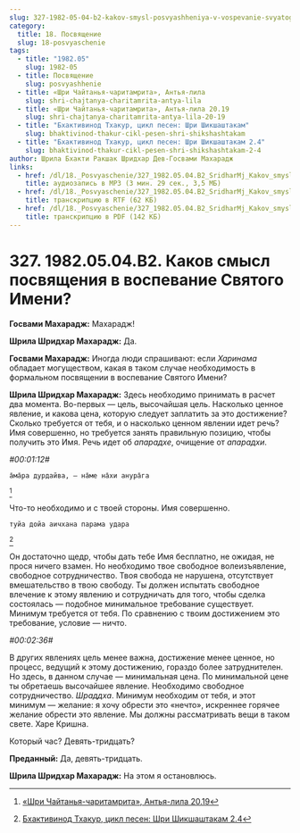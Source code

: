 ```yaml
---
slug: 327-1982-05-04-b2-kakov-smysl-posvyashheniya-v-vospevanie-svyatogo-imeni
category:
  title: 18. Посвящение
  slug: 18-posvyaschenie
tags:
  - title: "1982.05"
    slug: 1982-05
  - title: Посвящение
    slug: posvyashhenie
  - title: «Шри Чайтанья-чаритамрита», Антья-лила
    slug: shri-chajtanya-charitamrita-antya-lila
  - title: «Шри Чайтанья-чаритамрита», Антья-лила 20.19
    slug: shri-chajtanya-charitamrita-antya-lila-20-19
  - title: "Бхактивинод Тхакур, цикл песен: Шри Шикшаштакам"
    slug: bhaktivinod-thakur-cikl-pesen-shri-shikshashtakam
  - title: "Бхактивинод Тхакур, цикл песен: Шри Шикшаштакам 2.4"
    slug: bhaktivinod-thakur-cikl-pesen-shri-shikshashtakam-2-4
author: Шрила Бхакти Ракшак Шридхар Дев-Госвами Махарадж
links:
  - href: /dl/18._Posvyaschenie/327_1982.05.04.B2_SridharMj_Kakov_smysl_posvjashhenija_v_vospevanie_Svjatogo_Imeni.mp3
    title: аудиозапись в MP3 (3 мин. 29 сек., 3,5 МБ)
  - href: /dl/18._Posvyaschenie/327_1982.05.04.B2_SridharMj_Kakov_smysl_posvjashhenija_v_vospevanie_Svjatogo_Imeni.rtf
    title: транскрипцию в RTF (62 КБ)
  - href: /dl/18._Posvyaschenie/327_1982.05.04.B2_SridharMj_Kakov_smysl_posvjashhenija_v_vospevanie_Svjatogo_Imeni.pdf
    title: транскрипцию в PDF (142 КБ)
---
```


# 327. 1982.05.04.B2. Каков смысл посвящения в воспевание Святого Имени?

**Госвами Махарадж:** Махарадж!

**Шрила Шридхар Махарадж:** Да.

**Госвами Махарадж:** Иногда люди спрашивают: если *Харинама* обладает могуществом, какая в таком случае необходимость в формальном посвящении в воспевание Святого Имени?

**Шрила Шридхар Махарадж:** Здесь необходимо принимать в расчет два момента. Во-первых — цель, высочайшая цель. Насколько ценное явление, и какова цена, которую следует заплатить за это достижение? Сколько требуется от тебя, и о насколько ценном явлении идет речь? Имя совершенно, но требуется занять правильную позицию, чтобы получить это Имя. Речь идет об *апарадхе*, очищение от *апарадхи*.

*#00:01:12#*

    а̄ма̄ра дурдайва, — на̄ме на̄хи анура̄га
[^_ftn1]

Что-то необходимо и с твоей стороны. Имя совершенно.

    туйа дойа аичхана парама удара
[^_ftn2]

Он достаточно щедр, чтобы дать тебе Имя бесплатно, не ожидая, не прося ничего взамен. Но необходимо твое свободное волеизъявление, свободное сотрудничество. Твоя свобода не нарушена, отсутствует вмешательство в твою свободу. Ты должен испытать свободное влечение к этому явлению и сотрудничать для того, чтобы сделка состоялась — подобное минимальное требование существует. Минимум требуется от тебя. По сравнению с твоим достижением это требование, условие — ничто.

*#00:02:36#*

В других явлениях цель менее важна, достижение менее ценное, но процесс, ведущий к этому достижению, гораздо более затруднителен. Но здесь, в данном случае — минимальная цена. По минимальной цене ты обретаешь высочайшее явление. Необходимо свободное сотрудничество. *Шраддха*. Минимум необходим от тебя, и этот минимум — желание: я хочу обрести это «нечто», искреннее горячее желание обрести это явление. Мы должны рассматривать вещи в таком свете. Харе Кришна.

Который час? Девять-тридцать?

**Преданный:** Да, девять-тридцать.

**Шрила Шридхар Махарадж:** На этом я остановлюсь.



[^_ftn1]: [«Шри Чайтанья-чаритамрита», Антья-лила 20.19](../notes/shri-chajtanya-charitamrita-antya-lila/shri-chajtanya-charitamrita-antya-lila-20-19.md)

[^_ftn2]: [Бхактивинод Тхакур, цикл песен: Шри Шикшаштакам 2.4](../notes/bhaktivinod-thakur-cikl-pesen-shri-shikshashtakam/bhaktivinod-thakur-cikl-pesen-shri-shikshashtakam-2-4.md)
